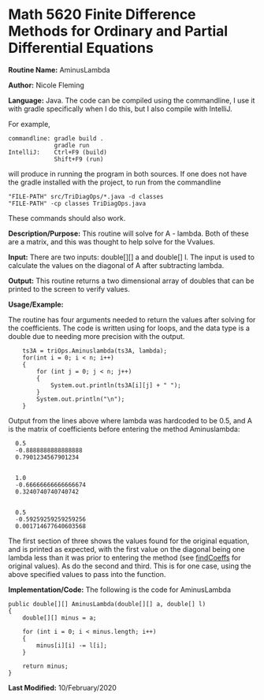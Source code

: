 # Math 5620 Finite Difference Methods for Ordinary and Partial Differential Equations

**Routine Name:**           AminusLambda

**Author:**                 Nicole Fleming

**Language:**              Java. The code can be compiled using the commandline, I use it with gradle specifically when I do this, but I also compile with IntelliJ.

For example,

    commandline: gradle build .
                 gradle run
    IntelliJ:    Ctrl+F9 (build)
                 Shift+F9 (run)

will produce in running the program in both sources. If one does not have the gradle installed with the project, to run from the commandline

    "FILE-PATH" src/TriDiagOps/*.java -d classes
    "FILE-PATH" -cp classes TriDiagOps.java
    
These commands should also work.

**Description/Purpose:** This routine will solve for A - lambda. Both of these are a matrix, and this was thought to help solve for the Vvalues.

**Input:** There are two inputs: double[][] a and double[] l. The input is used to calculate the values on the diagonal of A after subtracting lambda.

**Output:** This routine returns a two dimensional array of doubles that can be printed to the screen to verify 
values. 

**Usage/Example:**

The routine has four arguments needed to return the values after solving for the coefficients. The code is written using for loops, and 
the data type is a double due to needing more precision with the output.

        ts3A = triOps.Aminuslambda(ts3A, lambda);
        for(int i = 0; i < n; i++)
        {
            for (int j = 0; j < n; j++)
            {
                System.out.println(ts3A[i][j] + " ");
            }
            System.out.println("\n");
        }

Output from the lines above where lambda was hardcoded to be 0.5, and A is the matrix of coefficients before entering the method Aminuslambda:

      0.5
      -0.8888888888888888 
      0.7901234567901234 
      
      
      1.0 
      -0.66666666666666674 
      0.3240740740740742 
      
      
      0.5 
      -0.59259259259259256 
      0.001714677640603568 

The first section of three shows the values found for the original equation, and is printed as expected, with the first value on the diagonal being one lambda less than it was prior to entering the method (see [findCoeffs](https://github.com/nicoleefleming/math5620/blob/master/SoftwareManual/findCoeffs.md) for original values). As do the second and third. 
This is for one case, using the above specified values to pass into the function. 

**Implementation/Code:** The following is the code for AminusLambda

    public double[][] AminusLambda(double[][] a, double[] l)
    {
        double[][] minus = a;

        for (int i = 0; i < minus.length; i++)
        {
            minus[i][i] -= l[i];
        }

        return minus;
    }

**Last Modified:** 10/February/2020
